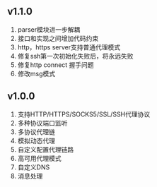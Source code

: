 ## v1.1.0
1. parser模块进一步解耦
2. 接口和实现之间增加代码约束
3. http，https server支持普通代理模式
4. 修复ssh第一次初始化失败后，将永远失败
5. 修复http connect 握手问题
6. 修改msg模式

## v1.0.0
1. 支持HTTP/HTTPS/SOCKS5/SSL/SSH代理协议 
2. 多种协议端口监听 
3. 多协议代理链 
4. 模拟动态代理 
5. 自定义配置代理链路 
6. 高可用代理模式 
7. 自定义DNS 
8. 消息处理